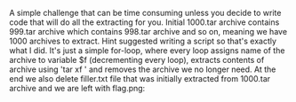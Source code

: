 A simple challenge that can be time consuming unless you decide to write code that will do all the extracting for you. Initial 1000.tar archive contains 999.tar archive which contains 998.tar archive and so on, meaning we have 1000 archives to extract. Hint suggested writing a script so that's exactly what I did. It's just a simple for-loop, where every loop assigns name of the archive to variable $f (decrementing every loop), extracts contents of archive using 'tar xf <filename>' and removes the archive we no longer need. At the end we also delete filler.txt file that was initially extracted from 1000.tar archive and we are left with flag.png:

